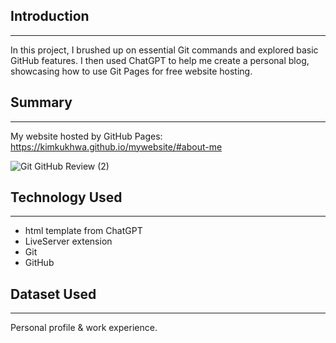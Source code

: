 ## Introduction
----------------
In this project, I brushed up on essential Git commands and explored basic GitHub features. I then used ChatGPT to help me create a personal blog, showcasing how to use Git Pages for free website hosting.

## Summary
----------------
My website hosted by GitHub Pages: https://kimkukhwa.github.io/mywebsite/#about-me

![Git   GitHub Review (2)](https://github.com/kimkukhwa/mywebsite/assets/64974464/3245fb5c-f035-4549-91bc-9c0045fce0e4)


## Technology Used
------------------
- html template from ChatGPT
- LiveServer extension
- Git
- GitHub
  

## Dataset Used
-----------------
Personal profile & work experience.


